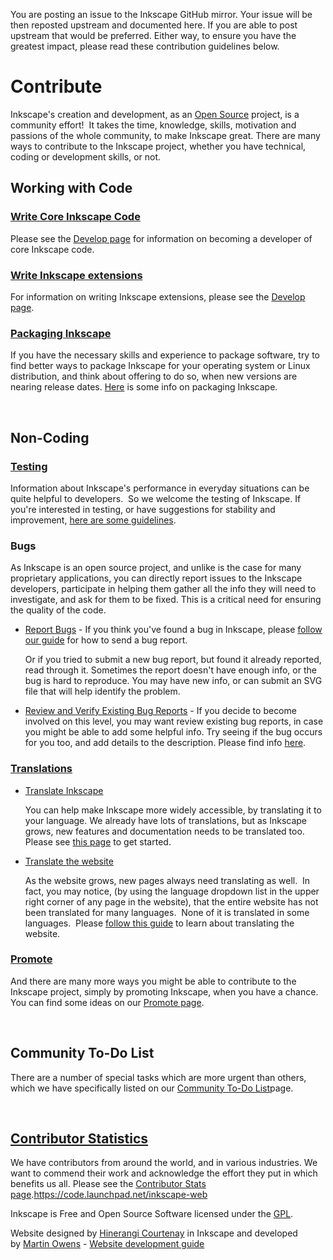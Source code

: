 You are posting an issue to the Inkscape GitHub mirror. Your issue will be then reposted upstream and documented here. If you are able to post upstream that would be preferred. Either way, to ensure you have the greatest impact, please read these contribution guidelines below.

Contribute
==========

Inkscape's creation and development, as an [Open Source](<https://en.wikipedia.org/wiki/Free_and_open-source_software>) project, is a community effort!  It takes the time, knowledge, skills, motivation and passions of the whole community, to make Inkscape great. There are many ways to contribute to the Inkscape project, whether you have technical, coding or development skills, or not.

Working with Code
-----------------

### [Write Core Inkscape Code](<https://inkscape.org/en/develop/#coding>)

Please see the [Develop page](<https://inkscape.org/en/develop/#coding>) for information on becoming a developer of core Inkscape code.

### [Write Inkscape extensions](<https://inkscape.org/en/develop/#extns>)

For information on writing Inkscape extensions, please see the [Develop page](<https://inkscape.org/en/develop/#extns>).

### [Packaging Inkscape](<http://wiki.inkscape.org/wiki/index.php/CreatingDists>)

If you have the necessary skills and experience to package software, try to find better ways to package Inkscape for your operating system or Linux distribution, and think about offering to do so, when new versions are nearing release dates. [Here](<http://wiki.inkscape.org/wiki/index.php/CreatingDists>) is some info on packaging Inkscape.

 

Non-Coding
----------

### [Testing](<https://inkscape.org/en/contribute/testing/>)

Information about Inkscape's performance in everyday situations can be quite helpful to developers.  So we welcome the testing of Inkscape. If you're interested in testing, or have suggestions for stability and improvement, [here are some guidelines](<https://inkscape.org/en/contribute/testing/>).

### Bugs

As Inkscape is an open source project, and unlike is the case for many proprietary applications, you can directly report issues to the Inkscape developers, participate in helping them gather all the info they will need to investigate, and ask for them to be fixed. This is a critical need for ensuring the quality of the code.

-   [Report Bugs](<https://inkscape.org/en/contribute/report-bugs/>) - If you think you've found a bug in Inkscape, please [follow our guide](<https://inkscape.org/en/contribute/report-bugs/>) for how to send a bug report.

    Or if you tried to submit a new bug report, but found it already reported, read through it. Sometimes the report doesn't have enough info, or the bug is hard to reproduce. You may have new info, or can submit an SVG file that will help identify the problem.

-   [Review and Verify Existing Bug Reports](<https://inkscape.org/en/develop/bug-management/>) - If you decide to become involved on this level, you may want review existing bug reports, in case you might be able to add some helpful info. Try seeing if the bug occurs for you too, and add details to the description. Please find info [here](<https://inkscape.org/en/develop/bug-management/>).

### [Translations](<https://inkscape.org/en/contribute/translations/>)

-   [Translate Inkscape](<https://inkscape.org/en/contribute/translations/>)

    You can help make Inkscape more widely accessible, by translating it to your language. We already have lots of translations, but as Inkscape grows, new features and documentation needs to be translated too.  Please see [this page](<https://inkscape.org/en/contribute/translations/>) to get started.

-   [Translate the website](<http://wiki.inkscape.org/wiki/index.php/WebSite>)

    As the website grows, new pages always need translating as well.  In fact, you may notice, (by using the language dropdown list in the upper right corner of any page in the website), that the entire website has not been translated for many languages.  None of it is translated in some languages.  Please [follow this guide](<http://wiki.inkscape.org/wiki/index.php/WebSite>) to learn about translating the website.

### [Promote](<https://inkscape.org/en/contribute/promote/>)

And there are many more ways you might be able to contribute to the Inkscape project, simply by promoting Inkscape, when you have a chance. You can find some ideas on our [Promote page](<https://inkscape.org/en/contribute/promote/>).

 

Community To-Do List
--------------------

There are a number of special tasks which are more urgent than others, which we have specifically listed on our [Community To-Do List](<https://inkscape.org/en/contribute/to-do-list/>)page.

 

[Contributor Statistics](<https://inkscape.org/en/contribute/contributors/>)
----------------------------------------------------------------------------

We have contributors from around the world, and in various industries. We want to commend their work and acknowledge the effort they put in which benefits us all. Please see the [Contributor Stats page](<https://inkscape.org/en/contribute/contributors/>).<https://code.launchpad.net/inkscape-web>

Inkscape is Free and Open Source Software licensed under the [GPL](<http://www.gnu.org/licenses/gpl-2.0.html>).

Website designed by [Hinerangi Courtenay](<http://skymaiden.com/>) in Inkscape and developed by [Martin Owens](<http://doctormo.org/>) - [Website development guide](<http://wiki.inkscape.org/wiki/index.php/WebSite>)
